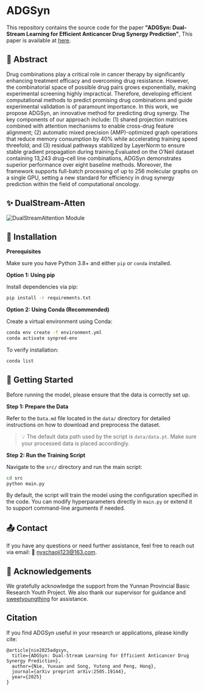 # ADGSyn

This repository contains the source code for the paper **"ADGSyn: Dual-Stream Learning for Efficient Anticancer Drug Synergy Prediction"**, This paper is available at [here](https://arxiv.org/abs/2505.19144).



## 🌟 Abstract

Drug combinations play a critical role in cancer therapy by significantly enhancing treatment efficacy and overcoming drug resistance. However, the combinatorial space of possible drug pairs grows exponentially, making experimental screening highly impractical. Therefore, developing efficient computational methods to predict promising drug combinations and guide experimental validation is of paramount importance. In this work, we propose ADGSyn, an innovative method for predicting drug synergy. The key components of our approach include: (1) shared projection matrices combined with attention mechanisms to enable cross-drug feature alignment; (2) automatic mixed precision (AMP)-optimized graph operations that reduce memory consumption by 40% while accelerating training speed threefold; and (3) residual pathways stabilized by LayerNorm to ensure stable gradient propagation during training.Evaluated on the O’Neil dataset containing 13,243 drug–cell line combinations, ADGSyn demonstrates superior performance over eight baseline methods. Moreover, the framework supports full-batch processing of up to 256 molecular graphs on a single GPU, setting a new standard for efficiency in drug synergy prediction within the field of computational oncology.



## ✨ DualStream-Atten

![DualStreamAttention Module](https://github.com/user-attachments/assets/4092ea67-6252-4156-9a62-d77ee886603d)

## 🔧 Installation

**Prerequisites** 

Make sure you have Python 3.8+ and either `pip` or `conda` installed.

**Option 1: Using pip** 

Install dependencies via pip:

```bash
pip install -r requirements.txt
```

**Option 2: Using Conda (Recommended)** 

Create a virtual environment using Conda:

```bash
conda env create -f environment.yml
conda activate synpred-env
```

To verify installation:

```bash
conda list
```

## 🔨 Getting Started

Before running the model, please ensure that the data is correctly set up.

**Step 1: Prepare the Data** 

Refer to the `Data.md` file located in the `data/` directory for detailed instructions on how to download and preprocess the dataset.

> 💡 The default data path used by the script is `data/data.pt`. Make sure your processed data is placed accordingly.

**Step 2: Run the Training Script** 

Navigate to the `src/` directory and run the main script:

```bash
cd src
python main.py
```

By default, the script will train the model using the configuration specified in the code. You can modify hyperparameters directly in `main.py` or extend it to support command-line arguments if needed. 

## 📤 Contact

If you have any questions or need further assistance, feel free to reach out via email:  📧 nyxchaoji123@163.com. 

## 🙌 Acknowledgements

We gratefully acknowledge the support from the Yunnan Provincial Basic Research Youth Project. We also thank our supervisor for guidance and [sweetyoungthing](https://github.com/sweetyoungthing) for assistance.

## Citation
If you find ADGSyn useful in your research or applications, please kindly cite:
```
@article{nie2025adgsyn,
  title={ADGSyn: Dual-Stream Learning for Efficient Anticancer Drug Synergy Prediction},
  author={Nie, Yuxuan and Song, Yutong and Peng, Hong},
  journal={arXiv preprint arXiv:2505.19144},
  year={2025}
}
```
